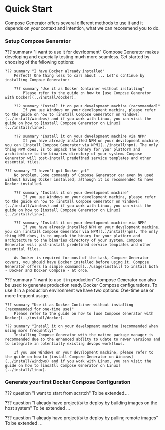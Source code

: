 # Quick Start

Compose Generator offers several different methods to use it and it depends on your context and intention, what we can recommend you to do.

### Setup Compose Generator

??? summary "I want to use it for development"
    Compose Generator makes developing and especially testing much more seamless. Get started by choosing of the following options:

    ??? summary "I have Docker already installed"
        Perfect! One thing less to care about ... Let's continue by installing Compose Generator:

        ??? summary "Use it as Docker Container without installing"
            Please refer to the guide on how to [use Compose Generator with Docker](../install/docker).

        ??? summary "Install it on your development machine (recommended)"
            If you use Windows on your development machine, please refer to the guide on how to [install Compose Generator on Windows](../install/windows) and if you work with Linux, you can visit the guide on how to [install Compose Generator on Linux](../install/linux).

        ??? summary "Install it on your development machine via NPM"
            If you have already installed NPM on your development machine, you can [install Compose Generator via NPM](../install/npm). The only thing NPM does, is to unpack the binary for your platform and architecture to the binaries directory of your system. Compose Generator will post-install predefined service templates and other essential files.

    ??? summary "I haven't got Docker yet"
        No problem. Some commands of Compose Generator can even by used without having Docker installed, although it is recommended to have Docker installed.

        ??? summary "Install it on your development machine"
            If you use Windows on your development machine, please refer to the guide on how to [install Compose Generator on Windows](../install/windows) and if you work with Linux, you can visit the guide on how to [install Compose Generator on Linux](../install/linux).

        ??? summary "Install it on your development machine via NPM"
            If you have already installed NPM on your development machine, you can [install Compose Generator via NPM](../install/npm). The only thing NPM does, is to unpack the binary for your platform and architecture to the binaries directory of your system. Compose Generator will post-install predefined service templates and other essential files.

        As Docker is required for most of the task, Compose Generator covers, you should have Docker installed before using it. Compose Generator offers [a simple command](../usage/install) to install both - Docker and Docker Compose - at once.

??? summary "I want to use it in production"
    Compose Generator can also be used to generate production ready Docker Compose configurations. To use it in a production environment we have two options: One-time use or more frequent usage.

    ??? summary "Use it as Docker Container without installing (recommended for one-time use)"
        Please refer to the guide on how to [use Compose Generator with Docker](../install/docker).

    ??? summary "Install it on your development machine (recommended when using more frequently)"
        Installing Compose Generator with the native package manager is recommended due to the enhanced ability to udate to newer versions and to integrate in potentially existing devops workflows.

        If you use Windows on your development machine, please refer to the guide on how to [install Compose Generator on Windows](../install/windows) and if you work with Linux, you can visit the guide on how to [insatll Compose Generator on Linux](../install/linux).

<!--??? summary "I want to use it for CI/CD"
    You want to use it for development and do not have Docker installed-->

### Generate your first Docker Compose Configuration

??? question "I want to start from scratch"
    To be extended ...

??? question "I already have project(s) to deploy by building images on the host system"
    To be extended ...

??? question "I already have project(s) to deploy by pulling remote images"
    To be extended ...